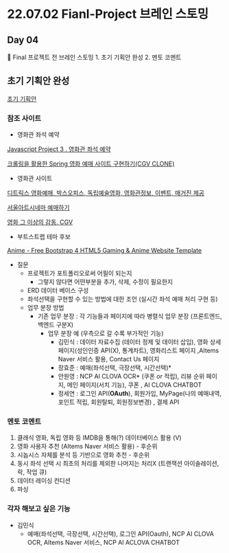 # 22.07.02 Fianl-Project 브레인 스토밍

## Day 04

<aside>
🔑 Final 프로젝트 전 브레인 스토밍
1. 초기 기획안 완성
2. 멘토 코멘트

</aside>

## 초기 기획안 완성

[초기 기획안](22%2007%2002%20Fianl-Project%20%E1%84%87%E1%85%B3%E1%84%85%E1%85%A6%E1%84%8B%E1%85%B5%E1%86%AB%20%E1%84%89%E1%85%B3%E1%84%90%E1%85%A9%E1%84%86%E1%85%B5%E1%86%BC%207231ec13788046f0ba485157794b7ef7/%E1%84%8E%E1%85%A9%E1%84%80%E1%85%B5%20%E1%84%80%E1%85%B5%E1%84%92%E1%85%AC%E1%86%A8%E1%84%8B%E1%85%A1%E1%86%AB%2074e0963e7a3c4572b9a5753b9e05e951.csv)

### 참조 사이트

- 영화관 좌석 예약

[Javascript Project 3 . 영화관 좌석 예약](https://haileykim2014.tistory.com/182)

[크롤링을 활용한 Spring 영화 예매 사이트 구현하기(CGV CLONE)](https://loy124.tistory.com/193)

- 영화관 사이트

[디트릭스 영화예매, 박스오피스, 독립예술영화, 영화관정보, 이벤트, 매거진 제공](https://yangyang.scinema.kr/cinema/main.do?cgid=FE8EF4D2-F22D-4802-A39A-D58F23A29C1E&BrandCd=scinema&CinemaCd=000013)

[서울아트시네마 예매하기](https://www.tinyticket.net/event-manager/EMusZONUABqg)

[영화 그 이상의 감동. CGV](https://www.cgv.co.kr/)

- 부트스트랩 테마 후보

[](http://preview.themeforest.net/item/amovie-cinemamovie-html-less-template/full_screen_preview/7632428?_ga=2.33823457.1993005683.1656635882-164588426.1656635882)

[Anime - Free Bootstrap 4 HTML5 Gaming & Anime Website Template](https://themewagon.com/themes/free-bootstrap-4-html5-gaming-anime-website-template-anime/)

- 질문
    - 프로젝트가 포트폴리오로써 어필이 되는지
        - 그렇지 않다면 어떤부분을 추가, 삭제, 수정이 필요한지
    - ERD 데이터 베이스 구성
    - 좌석선택을 구현할 수 있는 방법에 대한 조언 (실시간 좌석 예매 처리 구현 등)
    - 업무 분장 방법
        - 기존 업무 분장 : 각 기능들과 페이지에 따라 병렬식 업무 분장 (프론트엔드, 백엔드 구분X)
            - 업무 분장 예 (우측으로 갈 수록 부가적인 기능)
                - 김민식 : 데이터 자료수집 (데이터 정제 및 데이터 삽입), 영화 상세 페이지(성인인증 API(X), 통계차트), 영화리스트 페이지 ,AItems Naver 서비스 활용, Contact Us 페이지
                - 장효준 : 예매(좌석선택, 극장선택, 시간선택)*
                - 안원영 : NCP AI CLOVA OCR* (쿠폰 or 적립), 리뷰 순위 페이지, 메인 페이지(서치 기능), 쿠폰 , AI CLOVA CHATBOT
                - 정세연 : 로그인 API(**OAuth**), 회원가입, MyPage(나의 예매내역, 포인트 적립, 회원탈퇴, 회원정보변경) , 결제 API

### 멘토 코멘트

1. 클래식 영화, 독립 영화 등 IMDB을 통해(?) 데이터베이스 활용 (V)
2. 영화 사용자 추천 (AItems Naver 서비스 활용) - 후순위
3. 시놉시스 자체를 분석 등 기반으로 영화 추천 - 후순위
4. 동시 좌석 선택 시 최초의 처리를 제외한 나머지는 처리X (트랜잭션 아이솔레이션, 락, 작업 큐)
5. 데이터 레이싱 컨디션
6. 파싱

### 각자 해보고 싶은 기능

- 김민식
    - 예매(좌석선택, 극장선택, 시간선택), 로그인 API(Oauth), NCP AI CLOVA OCR, AItems Naver 서비스,  NCP AI ACLOVA CHATBOT